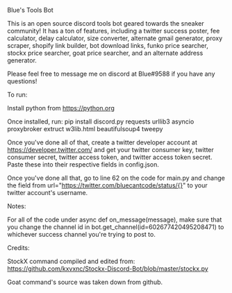 Blue's Tools Bot

This is an open source discord tools bot geared towards the sneaker community! It has a ton of features, including a twitter success poster, fee calculator, delay calculator, size converter, alternate gmail generator, proxy scraper, shopify link builder, bot download links, funko price searcher, stockx price searcher, goat price searcher, and an alternate address generator. 

Please feel free to message me on discord at Blue#9588 if you have any questions!


To run:

Install python from https://python.org

Once installed, run:
pip install discord.py requests urllib3 asyncio proxybroker extruct w3lib.html beautifulsoup4 tweepy

Once you've done all of that, create a twitter developer account at https://developer.twitter.com/ and get your twitter consumer key, twitter consumer secret, twitter access token, and twitter access token secret. Paste these into their respective fields in config.json.

Once you've done all that, go to line 62 on the code for main.py and change the field from url="https://twitter.com/bluecantcode/status/{}" to your twitter account's username. 

Notes:

For all of the code under async def on_message(message), make sure that you change the channel id in bot.get_channel(id=602677420495208471) to whichever success channel you're trying to post to.

Credits:

StockX command compiled and edited from: https://github.com/kxvxnc/Stockx-Discord-Bot/blob/master/stockx.py

Goat command's source was taken down from github.
